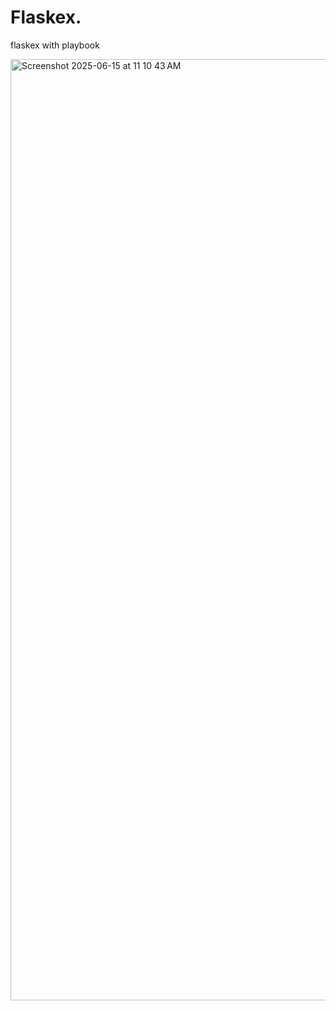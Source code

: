 # Flaskex.
flaskex with playbook





































<img width="1506" alt="Screenshot 2025-06-15 at 11 10 43 AM" src="https://github.com/user-attachments/assets/526f95d3-a5ba-41e1-8ea6-cd750f2d91b6" />
